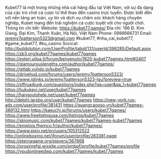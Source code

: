 Kubet77 là một trong những nhà cái hàng đầu tại Việt Nam, với sự đa dạng của các trò chơi cá cược từ thể thao đến casino trực tuyến. Được biết đến với nền tảng an toàn, uy tín và dịch vụ chăm sóc khách hàng chuyên nghiệp, Kubet mang đến trải nghiệm cá cược tuyệt vời cho người chơi.
Thông tin chi tiết:
Website: https://kubet77.games/
Địa chỉ: 196 Đ. Kim Giang, Đại Kim, Thanh Xuân, Hà Nội, Việt Nam
Phone: 0986666731
Email: jeremy7patterson5323@gmail.com
#kubet77, #nha_cai_kubet77, #game_kubet77, #ku_casino
Socical:
http://buildolution.com/UserProfile/tabid/131/userId/398285/Default.aspx 
https://zb3.org/kubet77games/kubet77games 
https://esteri.uilpa.it/forum/benvenuto/1820-kubet77games.html#2407 
https://glamourouslengths.com/author/kubet77games/ 
https://gitlab.vuhdo.io/kubet77games 
https://drivehud.com/forums/users/jeremy7patterson5323/ 
https://www.iglinks.io/jeremy7patterson5323-lgu?preview=true 
https://offroadjunk.com/questions/index.php?qa=user&qa_1=kubet77games 
https://hukukevi.net/user/kubet77games 
https://hangoutshelp.net/user/kubet77games 
http://delphi.larsbo.org/user/kubet77games 
https://new-york.rus-ads.com/user/profile/381431 
https://quangcaooso.vn/kubet77games-389132.html 
https://kaeuchi.jp/forums/users/kubet77games/ 
https://www.freelistingusa.com/listings/kubet77games 
https://skiomusic.com/kubet77games/kubet77games-kubet77games 
https://emplois.fhpmco.fr/author/kubet77games/ 
https://www.pixiv.net/en/users/105312522 
http://onlineboxing.net/jforum/user/profile/283381.page 
https://eternagame.org/players/367868 
https://prosinrefgi.wixsite.com/pmbpf/profile/kubet77games/profile 
https://youdontneedwp.com/kubet77games/kubet77games 


